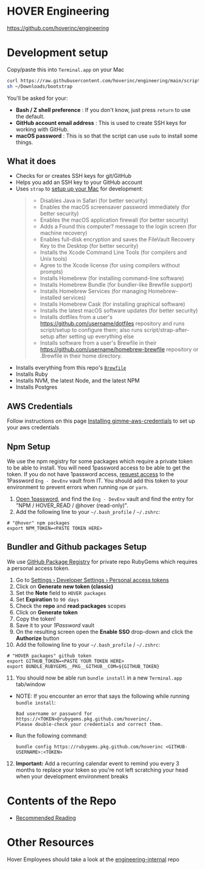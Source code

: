 # HOVER Engineering

https://github.com/hoverinc/engineering

# Development setup

Copy/paste this into `Terminal.app` on your Mac

```sh
curl https://raw.githubusercontent.com/hoverinc/engineering/main/script/bootstrap --output ~/Downloads/bootstrap
sh ~/Downloads/bootstrap
```

You'll be asked for your:

- **Bash / Z shell preference** : If you don't know, just press `return` to use the default.
- **GitHub account email address** : This is used to create SSH keys for working with GitHub.
- **macOS password** : This is so that the script can use `sudo` to install some things.

## What it does

- Checks for or creates SSH keys for git/GitHub
- Helps you add an SSH key to your GitHub account
- Uses `strap` to [setup up your Mac](https://github.com/MikeMcQuaid/strap#features) for development:
    > - Disables Java in Safari (for better security)
    > - Enables the macOS screensaver password immediately (for better security)
    > - Enables the macOS application firewall (for better security)
    > - Adds a Found this computer? message to the login screen (for machine recovery)
    > - Enables full-disk encryption and saves the FileVault Recovery Key to the Desktop (for better security)
    > - Installs the Xcode Command Line Tools (for compilers and Unix tools)
    > - Agree to the Xcode license (for using compilers without prompts)
    > - Installs Homebrew (for installing command-line software)
    > - Installs Homebrew Bundle (for bundler-like Brewfile support)
    > - Installs Homebrew Services (for managing Homebrew-installed services)
    > - Installs Homebrew Cask (for installing graphical software)
    > - Installs the latest macOS software updates (for better security)
    > - Installs dotfiles from a user's https://github.com/username/dotfiles repository and runs script/setup to configure them; also runs script/strap-after-setup after setting up everything else
    > - Installs software from a user's Brewfile in their https://github.com/username/homebrew-brewfile repository or .Brewfile in their home directory.
- Installs everything from this repo's [`Brewfile`](https://github.com/hoverinc/engineering/blob/main/Brewfile)
- Installs Ruby
- Installs NVM, the latest Node, and the latest NPM
- Installs Postgres


## AWS Credentials
Follow instructions on this page [Installing gimme-aws-credentials](https://hoverinc.atlassian.net/wiki/spaces/EN/pages/2790850693/Installing+gimme-aws-credentials) to set up your aws credentials

## Npm Setup

We use the npm registry for some packages which require a private token to be able to install. You will need 1password access to be able to get the token. If you do not have 1password access, [request access](https://hoverinc.atlassian.net/servicedesk/customer/portal/5/group/18/create/96?summary=1password%20vault%20access&description=May%20I%20have%20access%20to%20the%20Eng%20-%20DevEnv%20vault%20in%201Password%3F) to the 1Password `Eng - DevEnv` vault from IT. You should add this token to your environment to prevent errors when running `npm` or `yarn`.

1. [Open 1password](https://start.1password.com/open/i?a=LXLRBATJRZFOFATOCE6F6QCY6I&v=jbyck6kbafahfpqtkzn25fwydm&i=cipwazs6g5dw7guy76xpt5mfz4&h=team-hover.1password.com), and find the `Eng - DevEnv` vault and find the entry for "NPM / HOVER_READ / @hover (read-only)".
1. Add the following line to your `~/.bash_profile` / `~/.zshrc`:
  ```
  # "@hover" npm packages
  export NPM_TOKEN=<PASTE TOKEN HERE>
  ```

## Bundler and Github packages Setup

We use [GitHub Package Registry](https://docs.github.com/en/packages/working-with-a-github-packages-registry/working-with-the-rubygems-registry) for private repo RubyGems which requires a personal access token.

1. Go to [Settings › Developer Settings › Personal access tokens](https://github.com/settings/tokens)
2. Click on **Generate new token (classic)**
3. Set the **Note** field to `HOVER packages`
4. Set **Expiration** to `90 days`
5. Check the **repo** and **read:packages** scopes
6. Click on **Generate token**
7. Copy the token!
8. Save it to your _1Password_ vault
9. On the resulting screen open the **Enable SSO** drop-down and click the **Authorize** button
10. Add the following line to your `~/.bash_profile` / `~/.zshrc`:
  ```
  # "HOVER packages" github token
  export GITHUB_TOKEN=<PASTE YOUR TOKEN HERE>
  export BUNDLE_RUBYGEMS__PKG__GITHUB__COM=${GITHUB_TOKEN}
  ```
11. You should now be able run `bundle install` in a new `Terminal.app` tab/window

* NOTE: If you encounter an error that says the following while running `bundle install`:

  ```
  Bad username or password for https://<TOKEN>@rubygems.pkg.github.com/hoverinc/.
  Please double-check your credentials and correct them.
  ```

* Run the following command:
  ```
  bundle config https://rubygems.pkg.github.com/hoverinc <GITHUB-USERNAME>:<TOKEN>
  ```

12. **Important:** Add a recurring calendar event to remind you every 3 months to replace your token so you're not left scratching your head when your development environment breaks

# Contents of the Repo

- [Recommended Reading](https://github.com/hoverinc/engineering/blob/main/recommended-reading)

# Other Resources

Hover Employees should take a look at the [engineering-internal](https://github.com/hoverinc/engineering-internal) repo
